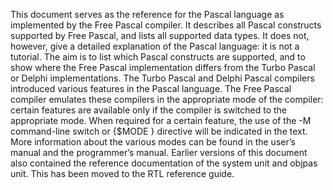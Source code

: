    This document serves as the reference for the Pascal language as implemented by the Free Pascal compiler.
   It describes all Pascal constructs supported by Free Pascal, and lists all supported data types. 
   It does not, however, give a detailed explanation of the Pascal language: it is not a tutorial.
   The aim is to list which Pascal constructs are supported, 
   and to show where the Free Pascal implementation differs from the Turbo Pascal or Delphi implementations. 
   The Turbo Pascal and Delphi Pascal compilers introduced various features in the Pascal language.
   The Free Pascal compiler emulates these compilers in the appropriate mode of the compiler: 
   certain features are available only if the compiler is switched to the appropriate mode. When required for a certain feature,
   the use of the -M command-line switch or {$MODE } directive will be indicated in the text.
   More information about the various modes can be found in the user’s manual and the programmer’s manual. 
   Earlier versions of this document also contained the reference documentation of the system unit and objpas unit.
   This has been moved to the RTL reference guide. 
